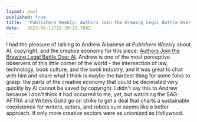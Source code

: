 ```yaml
---
layout: post 
published: true
title:  "Publishers Weekly: Authors Join the Brewing Legal Battle Over AI" 
date:   2023-08-11T18:39:18.789Z 
---
```


I had the pleasure of talking to Andrew Albanese at *Pubishers Weekly* about AI, copyright, and the creative economy for this piece: [Authors Join the Brewing Legal Battle Over AI](https://www.publishersweekly.com/pw/by-topic/digital/copyright/article/92783-authors-join-the-brewing-legal-battle-over-ai.html). Andrew is one of the most perceptive observers of this little corner of the world - the intersection of law, technology, book culture, and the book industry, and it was great to chat with him and share what I think is maybe the hardest thing for some folks to grasp: the parts of the creative economy that could be decimated very quickly by AI cannot be saved by copyright. I didn't say this to Andrew because I don't think it had occurred to me, yet, but watching the SAG-AFTRA and Writers Guild go on strike to get a deal that charts a sustainable coexistence for writers, actors, and robots sure seems like a better approach. If only more creative sectors were as unionized as Hollywood.
